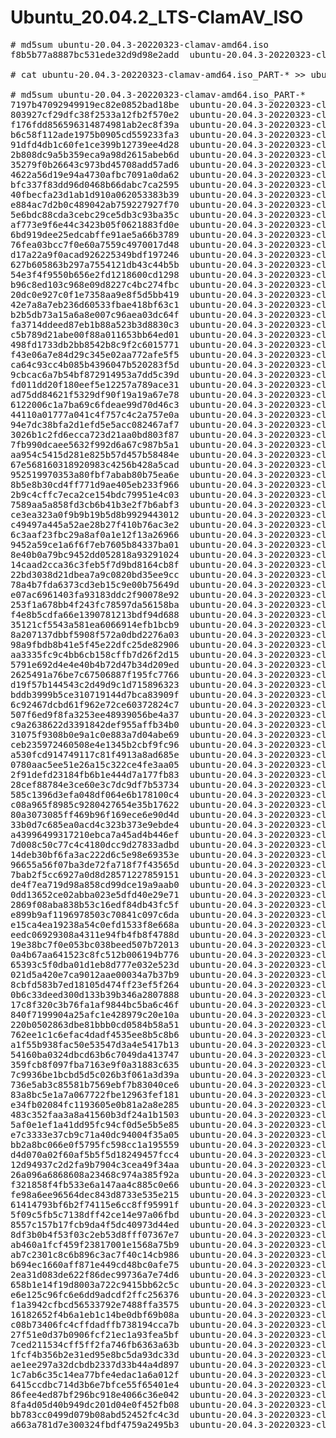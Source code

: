 # Ubuntu_20.04.2_LTS-ClamAV_ISO

<pre>
# md5sum ubuntu-20.04.3-20220323-clamav-amd64.iso
f8b5b77a8887bc531ede32d9d98e2add  ubuntu-20.04.3-20220323-clamav-amd64.iso

# cat ubuntu-20.04.3-20220323-clamav-amd64.iso_PART-* >> ubuntu-20.04.3-20220323-clamav-amd64.iso

# md5sum ubuntu-20.04.3-20220323-clamav-amd64.iso_PART-*
7197b47092949919ec82e0852bad18be  ubuntu-20.04.3-20220323-clamav-amd64.iso_PART-aa
803927cf29dfc38f2533a12fb2f570e2  ubuntu-20.04.3-20220323-clamav-amd64.iso_PART-ab
f176fdd856596314874981ab2ec8f39a  ubuntu-20.04.3-20220323-clamav-amd64.iso_PART-ac
b6c58f112ade1975b0905cd559233fa3  ubuntu-20.04.3-20220323-clamav-amd64.iso_PART-ad
91dfd4db1c60fe1ce399b12739ee4d28  ubuntu-20.04.3-20220323-clamav-amd64.iso_PART-ae
2b808dc9a5b359eca9a98d2615abeb6d  ubuntu-20.04.3-20220323-clamav-amd64.iso_PART-af
35279f0b26643c973bd45708add57ad6  ubuntu-20.04.3-20220323-clamav-amd64.iso_PART-ag
4622a56d19e94a4730afbc7091a0da62  ubuntu-20.04.3-20220323-clamav-amd64.iso_PART-ah
bfc337f83dd96d0468b66dabc7ca2595  ubuntu-20.04.3-20220323-clamav-amd64.iso_PART-ai
40fbecfa23d1ab1d910a062053383b39  ubuntu-20.04.3-20220323-clamav-amd64.iso_PART-aj
e884ac7d2b0c489042ab759227927f70  ubuntu-20.04.3-20220323-clamav-amd64.iso_PART-ak
5e6bdc88cda3cebc29ce5db3c93ba35c  ubuntu-20.04.3-20220323-clamav-amd64.iso_PART-al
af773e9f6e44c3423b05f0621883fd0e  ubuntu-20.04.3-20220323-clamav-amd64.iso_PART-am
6bd919dee25edcabffe91ae5a66b3789  ubuntu-20.04.3-20220323-clamav-amd64.iso_PART-an
76fea03bcc7f0e60a7559c4970017d48  ubuntu-20.04.3-20220323-clamav-amd64.iso_PART-ao
d17a22a9f0acad926225349bdf197246  ubuntu-20.04.3-20220323-clamav-amd64.iso_PART-ap
627b605863b297a7554121db43c44b5b  ubuntu-20.04.3-20220323-clamav-amd64.iso_PART-aq
54e3f4f9550b656e2fd1218600cd1298  ubuntu-20.04.3-20220323-clamav-amd64.iso_PART-ar
b96c8ed103c968e09d8227c4bc274fbc  ubuntu-20.04.3-20220323-clamav-amd64.iso_PART-as
20dc0e927c0f1e7358aa9e8f5d5bb419  ubuntu-20.04.3-20220323-clamav-amd64.iso_PART-at
42e7a8a7eb236d60533fbae418bf63c1  ubuntu-20.04.3-20220323-clamav-amd64.iso_PART-au
b2b5db73a15a6a8e007c96aea03dc64f  ubuntu-20.04.3-20220323-clamav-amd64.iso_PART-av
fa3714ddeed87eb1b88a523b3d8830c3  ubuntu-20.04.3-20220323-clamav-amd64.iso_PART-aw
c5b789d21abe00f88a011653bb64ed01  ubuntu-20.04.3-20220323-clamav-amd64.iso_PART-ax
498fd1733db2bb8542b8c9f2c6015771  ubuntu-20.04.3-20220323-clamav-amd64.iso_PART-ay
f43e06a7e84d29c345e02aa772afe5f5  ubuntu-20.04.3-20220323-clamav-amd64.iso_PART-az
ca64c93cc4b085b4396047b520283f5d  ubuntu-20.04.3-20220323-clamav-amd64.iso_PART-ba
9cbcac6a7b54bf872914953a7dd5c39d  ubuntu-20.04.3-20220323-clamav-amd64.iso_PART-bb
fd011dd20f180eef5e12257a789ace31  ubuntu-20.04.3-20220323-clamav-amd64.iso_PART-bc
ad75dd84621f5329df90f19a19a67e78  ubuntu-20.04.3-20220323-clamav-amd64.iso_PART-bd
6122006c1a7ba69c6fdeae99d70d46c3  ubuntu-20.04.3-20220323-clamav-amd64.iso_PART-be
44110a01777a041c4f757c4c2a757e0a  ubuntu-20.04.3-20220323-clamav-amd64.iso_PART-bf
94e7dc38bfa2d1efd5e5acc082467af7  ubuntu-20.04.3-20220323-clamav-amd64.iso_PART-bg
3026b1c2fd6ecca723d21aa0bd803f87  ubuntu-20.04.3-20220323-clamav-amd64.iso_PART-bh
7fb990dcaee5632f992d6a67c987b5a1  ubuntu-20.04.3-20220323-clamav-amd64.iso_PART-bi
aa954c5415d281e825b57d457b58484e  ubuntu-20.04.3-20220323-clamav-amd64.iso_PART-bj
67e568160318920983c4256b428a5cad  ubuntu-20.04.3-20220323-clamav-amd64.iso_PART-bk
952519970353a80fbf7abab80b75ea6e  ubuntu-20.04.3-20220323-clamav-amd64.iso_PART-bl
8b5e8b30cd4ff771d9ae405eb233f966  ubuntu-20.04.3-20220323-clamav-amd64.iso_PART-bm
2b9c4cffc7eca2ce154bdc79951e4c03  ubuntu-20.04.3-20220323-clamav-amd64.iso_PART-bn
7589aa5a858fd3cb6b41b3e2f7b6abf3  ubuntu-20.04.3-20220323-clamav-amd64.iso_PART-bo
ce3ea323a0f9b9b19b5d8b9929443012  ubuntu-20.04.3-20220323-clamav-amd64.iso_PART-bp
c49497a445a52ae28b27f410b76ac3e2  ubuntu-20.04.3-20220323-clamav-amd64.iso_PART-bq
6c3aaf23fbc29a8af0a1e12f13a26966  ubuntu-20.04.3-20220323-clamav-amd64.iso_PART-br
9452a59ce1a6f6f7eb7605b84337ba01  ubuntu-20.04.3-20220323-clamav-amd64.iso_PART-bs
8e40b0a79bc9452dd052818a93291024  ubuntu-20.04.3-20220323-clamav-amd64.iso_PART-bt
14caad2cca36c3feb5f7d9bd8164cb8f  ubuntu-20.04.3-20220323-clamav-amd64.iso_PART-bu
22bd3038d21dbea7a9c0820bd35ee9cc  ubuntu-20.04.3-20220323-clamav-amd64.iso_PART-bv
78a4b7fda6373cd3eb15c9e00b75649d  ubuntu-20.04.3-20220323-clamav-amd64.iso_PART-bw
e07ac6961403fa93183ddc2f90078e92  ubuntu-20.04.3-20220323-clamav-amd64.iso_PART-bx
253f1a678bb4f243fc78597da56158ba  ubuntu-20.04.3-20220323-clamav-amd64.iso_PART-by
f4e8b5cdfa66e1390781213bdf94d688  ubuntu-20.04.3-20220323-clamav-amd64.iso_PART-bz
35121cf5543a581ea6066914efb1bcb9  ubuntu-20.04.3-20220323-clamav-amd64.iso_PART-ca
8a207137dbbf5908f572a0dbd2276a03  ubuntu-20.04.3-20220323-clamav-amd64.iso_PART-cb
98a9fbdb8b41e5f45e22dfc25de82906  ubuntu-20.04.3-20220323-clamav-amd64.iso_PART-cc
aa3335fc9c4bb6cb158cffb7d26f2d15  ubuntu-20.04.3-20220323-clamav-amd64.iso_PART-cd
5791e692d4e4e40b4b72d47b34d209ed  ubuntu-20.04.3-20220323-clamav-amd64.iso_PART-ce
2625491a76be7c67506887f195fc7766  ubuntu-20.04.3-20220323-clamav-amd64.iso_PART-cf
d19f57b144543c2d49d9c1d715896323  ubuntu-20.04.3-20220323-clamav-amd64.iso_PART-cg
bddb3999b5ce310719144d7bca83909f  ubuntu-20.04.3-20220323-clamav-amd64.iso_PART-ch
6c92467dcbd61f962e72ce60372824c7  ubuntu-20.04.3-20220323-clamav-amd64.iso_PART-ci
507f6ed9f8fa3253ee48939056be4a37  ubuntu-20.04.3-20220323-clamav-amd64.iso_PART-cj
c9a2638622d3391842def955affb34b0  ubuntu-20.04.3-20220323-clamav-amd64.iso_PART-ck
31075f9308b0e9a1c0e883a7d04abe69  ubuntu-20.04.3-20220323-clamav-amd64.iso_PART-cl
ceb235972460508e4e1345b2cbf9fc96  ubuntu-20.04.3-20220323-clamav-amd64.iso_PART-cm
a530fcd914749117c81f4913a8ad685e  ubuntu-20.04.3-20220323-clamav-amd64.iso_PART-cn
0780aac5ee51e26a15c322ce4fe3aa05  ubuntu-20.04.3-20220323-clamav-amd64.iso_PART-co
2f91defd23184fb6b1e444d7a177fb83  ubuntu-20.04.3-20220323-clamav-amd64.iso_PART-cp
28cef88784e3ce60e3c7dc9df7b53734  ubuntu-20.04.3-20220323-clamav-amd64.iso_PART-cq
585c1396d3efa048df064e6b178100c4  ubuntu-20.04.3-20220323-clamav-amd64.iso_PART-cr
c08a965f8985c9280427654e35b17622  ubuntu-20.04.3-20220323-clamav-amd64.iso_PART-cs
80a3073085ff469b96f169ece6e90d4d  ubuntu-20.04.3-20220323-clamav-amd64.iso_PART-ct
33b0d7c685ea0acd4c323b373e9ebde4  ubuntu-20.04.3-20220323-clamav-amd64.iso_PART-cu
a43996499317210ebca7a45ad4b446ef  ubuntu-20.04.3-20220323-clamav-amd64.iso_PART-cv
7d008c50c77c4c4180dcc9d27833adbd  ubuntu-20.04.3-20220323-clamav-amd64.iso_PART-cw
14deb30bf6fa3ac222d6c5e98e69353e  ubuntu-20.04.3-20220323-clamav-amd64.iso_PART-cx
96655a56f07ba3de72fa718f7f43565d  ubuntu-20.04.3-20220323-clamav-amd64.iso_PART-cy
7bab2f5cc6927a0d8d28571227859151  ubuntu-20.04.3-20220323-clamav-amd64.iso_PART-cz
de4f7ea719d98a858cd99dce19a9aab0  ubuntu-20.04.3-20220323-clamav-amd64.iso_PART-da
0dd13652ce02abba023e5dfd40e29e71  ubuntu-20.04.3-20220323-clamav-amd64.iso_PART-db
2869f08aba838b53c16edf84db43fc5f  ubuntu-20.04.3-20220323-clamav-amd64.iso_PART-dc
e899b9af1196978503c70841c097c6da  ubuntu-20.04.3-20220323-clamav-amd64.iso_PART-dd
e15ca4ea19238a54c0efd1533f8e668a  ubuntu-20.04.3-20220323-clamav-amd64.iso_PART-de
eedc06929308a4311e94fb4fb8f4788d  ubuntu-20.04.3-20220323-clamav-amd64.iso_PART-df
19e38bc7f0e053bc038beed507b72013  ubuntu-20.04.3-20220323-clamav-amd64.iso_PART-dg
0a4b67aa641523c8fc512b006194b776  ubuntu-20.04.3-20220323-clamav-amd64.iso_PART-dh
65393c5f0dba01d1eb8d777e032e523d  ubuntu-20.04.3-20220323-clamav-amd64.iso_PART-di
021d5a420e7ca9012aae00034a7b37b9  ubuntu-20.04.3-20220323-clamav-amd64.iso_PART-dj
8cbfd583b7ed18105d474ff23ef5f264  ubuntu-20.04.3-20220323-clamav-amd64.iso_PART-dk
0b6c33deed300d133b39b346a2807888  ubuntu-20.04.3-20220323-clamav-amd64.iso_PART-dl
17c8f320c3b76fa1af9844bc5ba6c46f  ubuntu-20.04.3-20220323-clamav-amd64.iso_PART-dm
840f7199904a25afc1e428979c20e10a  ubuntu-20.04.3-20220323-clamav-amd64.iso_PART-dn
220b0502863dbe81bbb0cd0584b58a51  ubuntu-20.04.3-20220323-clamav-amd64.iso_PART-do
762ee1c1c6efac4dadf4535ee8b5c8b6  ubuntu-20.04.3-20220323-clamav-amd64.iso_PART-dp
a1f55b938fac50e53547d3a4e5417b13  ubuntu-20.04.3-20220323-clamav-amd64.iso_PART-dq
54160ba0324dbcd63b6c7049da413747  ubuntu-20.04.3-20220323-clamav-amd64.iso_PART-dr
359fcb8f097fba7163e9f0a31883c635  ubuntu-20.04.3-20220323-clamav-amd64.iso_PART-ds
7c9936be1bcbd5d5c026b3f061a3d39a  ubuntu-20.04.3-20220323-clamav-amd64.iso_PART-dt
736e5ab3c85581b7569ebf7b83040ce6  ubuntu-20.04.3-20220323-clamav-amd64.iso_PART-du
83a8bc5e1a7a067722fbe12963fef181  ubuntu-20.04.3-20220323-clamav-amd64.iso_PART-dv
e34fb02084fc1193605e0b81a2a8e285  ubuntu-20.04.3-20220323-clamav-amd64.iso_PART-dw
483c352faa3a8a41560b3df24a1b1503  ubuntu-20.04.3-20220323-clamav-amd64.iso_PART-dx
5af0e1ef1a41dd95fc94cf0d5e5b5e85  ubuntu-20.04.3-20220323-clamav-amd64.iso_PART-dy
e7c3333e37cb9c71a40dc94004f35a05  ubuntu-20.04.3-20220323-clamav-amd64.iso_PART-dz
bb2a8bc066e0f5795fc598cc1a195559  ubuntu-20.04.3-20220323-clamav-amd64.iso_PART-ea
d4d070a02f60af5b5f5d18249457fcc4  ubuntu-20.04.3-20220323-clamav-amd64.iso_PART-eb
12d94937c2d2fa9b7904c3cea49f34aa  ubuntu-20.04.3-20220323-clamav-amd64.iso_PART-ec
26a096a6868608a23468c974a385f92a  ubuntu-20.04.3-20220323-clamav-amd64.iso_PART-ed
f321858f4fb533e6a147aa4c885c0e66  ubuntu-20.04.3-20220323-clamav-amd64.iso_PART-ee
fe98a6ee96564dec843d8733e535e215  ubuntu-20.04.3-20220323-clamav-amd64.iso_PART-ef
61414793bf6b2f74115e6cc8ff95991f  ubuntu-20.04.3-20220323-clamav-amd64.iso_PART-eg
5f09c5fb5c7138dff42ce14e97a06fbd  ubuntu-20.04.3-20220323-clamav-amd64.iso_PART-eh
8557c157b17fcb9da4f5dc40973d44ed  ubuntu-20.04.3-20220323-clamav-amd64.iso_PART-ei
8df3b0b4f53f03c2eb53d8fff07367e7  ubuntu-20.04.3-20220323-clamav-amd64.iso_PART-ej
ab460a1fcf459f23817001e1568a75b9  ubuntu-20.04.3-20220323-clamav-amd64.iso_PART-ek
ab7c2301c8c6b896c3ac7f40c14cb986  ubuntu-20.04.3-20220323-clamav-amd64.iso_PART-el
b694ec1660aff871e449cd48bc0afe75  ubuntu-20.04.3-20220323-clamav-amd64.iso_PART-em
2ea31d083de622f86dec99736a7e74d6  ubuntu-20.04.3-20220323-clamav-amd64.iso_PART-en
658b1e14f19d8003a722c9415bb62c5c  ubuntu-20.04.3-20220323-clamav-amd64.iso_PART-eo
e6e125c96fc6e6dd9adcdf2ffc256376  ubuntu-20.04.3-20220323-clamav-amd64.iso_PART-ep
f1a3942cfbcd56533792e7488ffa3575  ubuntu-20.04.3-20220323-clamav-amd64.iso_PART-eq
16182652f4b6a1eb1c14be0dbf69b08a  ubuntu-20.04.3-20220323-clamav-amd64.iso_PART-er
c08b73406fc4cffdadffb738194cca7b  ubuntu-20.04.3-20220323-clamav-amd64.iso_PART-es
27f51e0d37b0906fcf21ec1a93fea5bf  ubuntu-20.04.3-20220323-clamav-amd64.iso_PART-et
7ced211534cff5ff2fa746fb6363a63b  ubuntu-20.04.3-20220323-clamav-amd64.iso_PART-eu
1fcf4b356b2e31ed95e8bc5da93dc33d  ubuntu-20.04.3-20220323-clamav-amd64.iso_PART-ev
ae1ee297a32dcbdb2337d33b44a4d897  ubuntu-20.04.3-20220323-clamav-amd64.iso_PART-ew
1c7ab6c35c14ea77bfe4edac1a6a012f  ubuntu-20.04.3-20220323-clamav-amd64.iso_PART-ex
6415ccdbc714d3b6e7bfce55f65401e4  ubuntu-20.04.3-20220323-clamav-amd64.iso_PART-ey
86fee4ed87bf296bc918e4066c36e042  ubuntu-20.04.3-20220323-clamav-amd64.iso_PART-ez
8fa4d05d40b949dc201d04e0f452fb08  ubuntu-20.04.3-20220323-clamav-amd64.iso_PART-fa
bb783cc0499d079b08abd52452fc4c3d  ubuntu-20.04.3-20220323-clamav-amd64.iso_PART-fb
a663a781d7e300324fbdf4759a2495b3  ubuntu-20.04.3-20220323-clamav-amd64.iso_PART-fc

</pre>
